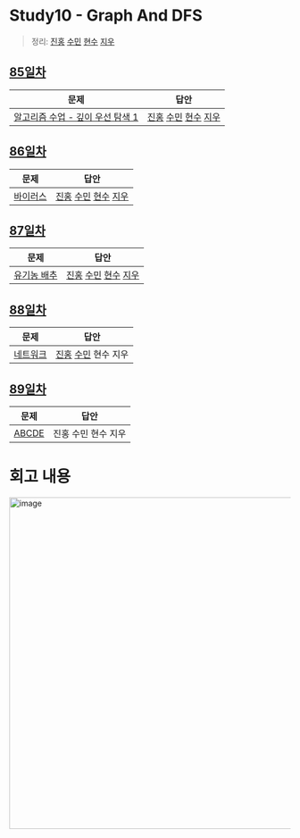 # Study10 - Graph And DFS
> 정리: [진홍](self_study/kjh.md) [수민](self_study/ysm.md) [현수](self_study/hhs.md) [지우](self_study/sjw.md)

## [85일차](Day85)

| 문제                 | 답안                |
| -------------------- | ------------------- |
| [알고리즘 수업 - 깊이 우선 탐색 1](https://www.acmicpc.net/problem/24479) | [진홍](Day85/kjh.kt) [수민](Day85/ysmC.cpp) [현수](Day85/hhs.java) [지우](Day85/sjw.java) |

## [86일차](Day86)

| 문제                 | 답안                |
| -------------------- | ------------------- |
| [바이러스](https://www.acmicpc.net/problem/2606) | [진홍](Day86/kjh.kt) [수민](Day86/ysm.cpp) [현수](Day86/hhs.java) [지우](Day86/sjw.java) |

## [87일차](Day87)

| 문제                 | 답안                |
| -------------------- | ------------------- |
| [유기농 배추](https://www.acmicpc.net/problem/1012) | [진홍](Day87/kjh.kt) [수민](Day87/ysmC.cpp) [현수](Day87/hhs.java) [지우](Day87/sjw.java) |

## [88일차](Day88)

| 문제                 | 답안                |
| -------------------- | ------------------- |
| [네트워크](https://school.programmers.co.kr/learn/courses/30/lessons/43162) | [진홍](Day88/kjh.kt) [수민](Day88/ysm.cpp) 현수 지우 |

## [89일차](Day89)

| 문제                 | 답안                |
| -------------------- | ------------------- |
| [ABCDE](https://www.acmicpc.net/problem/13023) | 진홍 수민 현수 지우 |

# 회고 내용

<img width="594" alt="image" src="https://user-images.githubusercontent.com/33937365/212535502-ef5e8dcb-b920-4470-a567-ac075c108be0.png">
